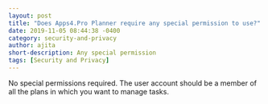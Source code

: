 ```yaml
---
layout: post
title: "Does Apps4.Pro Planner require any special permission to use?"
date: 2019-11-05 08:44:38 -0400
category: security-and-privacy
author: ajita
short-description: Any special permission
tags: [Security and Privacy]
---
```

No special permissions required. The user account should be a member of all the plans in which you want to manage tasks. 

 

 
